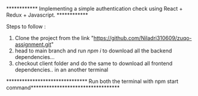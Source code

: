 ************ Implementing a simple authentication check using React + Redux + Javascript. ************



Steps to follow :

1. Clone the project from the link "https://github.com/Niladri310609/zuqo-assignment.git"
2.  head to main branch and run *npm i* to download all the backend dependencies...
3. checkout client folder and do the same to download all frontend dependencies.. in an another terminal






******************************* Run both the terminal with npm start command**********************************